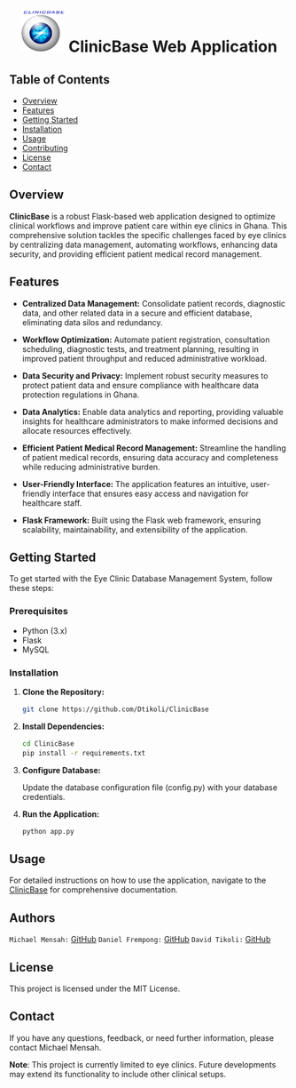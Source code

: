 <div align="center">
  <h1> <img src="dashboards/static/images/Logo.png" alt="Logo" width="80" height="80"> ClinicBase Web Application </h1>
</div>

## Table of Contents

- [Overview](#overview)
- [Features](#features)
- [Getting Started](#getting-started)
- [Installation](#installation)
- [Usage](#usage)
- [Contributing](#contributing)
- [License](#license)
- [Contact](#contact)

## Overview

**ClinicBase** is a robust Flask-based web application designed to optimize clinical workflows and improve patient care within eye clinics in Ghana. This comprehensive solution tackles the specific challenges faced by eye clinics by centralizing data management, automating workflows, enhancing data security, and providing efficient patient medical record management.

## Features

- **Centralized Data Management:** Consolidate patient records, diagnostic data, and other related data in a secure and efficient database, eliminating data silos and redundancy.

- **Workflow Optimization:** Automate patient registration, consultation  scheduling, diagnostic tests, and treatment planning, resulting in improved patient throughput and reduced administrative workload.

- **Data Security and Privacy:** Implement robust security measures to protect patient data and ensure compliance with healthcare data protection regulations in Ghana.

- **Data Analytics:** Enable data analytics and reporting, providing valuable insights for healthcare administrators to make informed decisions and allocate resources effectively.

- **Efficient Patient Medical Record Management:** Streamline the handling of patient medical records, ensuring data accuracy and completeness while reducing administrative burden.

- **User-Friendly Interface:** The application features an intuitive, user-friendly interface that ensures easy access and navigation for healthcare staff.

- **Flask Framework:** Built using the Flask web framework, ensuring scalability, maintainability, and extensibility of the application.

## Getting Started

To get started with the Eye Clinic Database Management System, follow these steps:

### Prerequisites

- Python (3.x)
- Flask
- MySQL

### Installation

1. **Clone the Repository:**

    ```sh
    git clone https://github.com/Dtikoli/ClinicBase
    ```

2. **Install Dependencies:**

    ```sh
    cd ClinicBase
    pip install -r requirements.txt
    ```

3. **Configure Database:**

    Update the database configuration file (config.py) with your database credentials.

4. **Run the Application:**

    ```sh
    python app.py
    ```

## Usage

For detailed instructions on how to use the application, navigate to the [ClinicBase](#) for comprehensive documentation.

## Authors

`Michael Mensah:` [GitHub](https://github.com/michaelmensa)
`Daniel Frempong:` [GitHub](https://github.com/Gig2341)
`David Tikoli:` [GitHub](https://github.com/Dtikoli)

## License

This project is licensed under the MIT License.

## Contact

If you have any questions, feedback, or need further information, please contact Michael Mensah.


**Note**: This project is currently limited to eye clinics. Future developments may extend its functionality to include other clinical setups.
